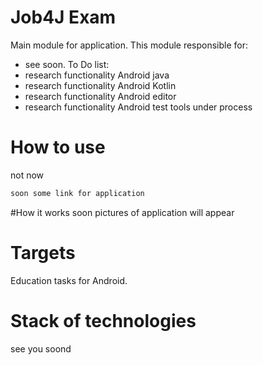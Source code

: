 # Job4J Exam
Main module for application.
This module responsible for:
 - see soon.
To Do list:
- research functionality Android java
- research functionality Android Kotlin
- research functionality Android editor
- research functionality Android test tools
under process
# How to use
not now
```bash
soon some link for application
```
#How it works
soon pictures of application will appear
# Targets
Education tasks for Android.
# Stack of technologies
see you soond